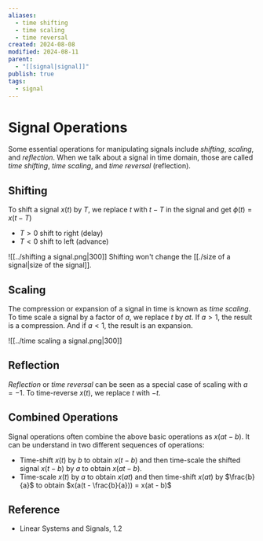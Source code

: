 ```yaml
---
aliases:
  - time shifting
  - time scaling
  - time reversal
created: 2024-08-08
modified: 2024-08-11
parent:
  - "[[signal|signal]]"
publish: true
tags:
  - signal
---
```


# Signal Operations
Some essential operations for manipulating signals include _shifting_, _scaling_, and _reflection_. When we talk about a signal in time domain, those are called *time shifting*, *time scaling*, and *time reversal* (reflection).

## Shifting
To shift a signal $x(t)$ by $T$, we replace $t$ with $t - T$ in the signal and get $\phi(t) = x(t - T)$
- $T > 0$ shift to right (delay)
- $T < 0$ shift to left (advance)

![[../shifting a signal.png|300]]
Shifting won't change the [[./size of a signal|size of the signal]].

## Scaling
The compression or expansion of a signal in time is known as *time scaling*. To time scale a signal by a factor of $a$, we replace $t$ by $at$. If $a > 1$, the result is a compression. And if $a < 1$, the result is an expansion.

![[../time scaling a signal.png|300]]

## Reflection
*Reflection* or *time reversal* can be seen as a special case of scaling with $a = -1$.
To time-reverse $x(t)$, we replace $t$ with $-t$.

## Combined Operations
Signal operations often combine the above basic operations as $x(at - b)$. It can be understand in two different sequences of operations:
- Time-shift $x(t)$ by $b$ to obtain $x(t - b)$ and then time-scale the shifted signal $x(t - b)$ by $a$ to obtain $x(at - b)$.
- Time-scale $x(t)$ by $a$ to obtain $x(at)$ and then time-shift $x(at)$ by $\frac{b}{a}$ to obtain $x(a(t - \frac{b}{a})) = x(at - b)$

## Reference
- Linear Systems and Signals, 1.2